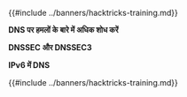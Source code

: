 {{#include ../banners/hacktricks-training.md}}

**DNS पर हमलों के बारे में अधिक शोध करें**

**DNSSEC और DNSSEC3**

**IPv6 में DNS**

{{#include ../banners/hacktricks-training.md}}
